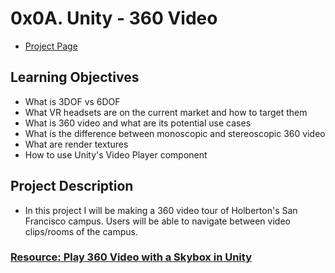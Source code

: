 # 0x0A. Unity - 360 Video
- [Project Page](https://intranet.hbtn.io/projects/523)

## Learning Objectives
- What is 3DOF vs 6DOF
- What VR headsets are on the current market and how to target them
- What is 360 video and what are its potential use cases
- What is the difference between monoscopic and stereoscopic 360 video
- What are render textures
- How to use Unity's Video Player component

## Project Description
- In this project I will be making a 360 video tour of Holberton's San Francisco campus. Users will be able to navigate between video clips/rooms of the campus.

### [Resource: Play 360 Video with a Skybox in Unity](https://learn.unity.com/tutorial/play-360-video-with-a-skybox-in-unity)
